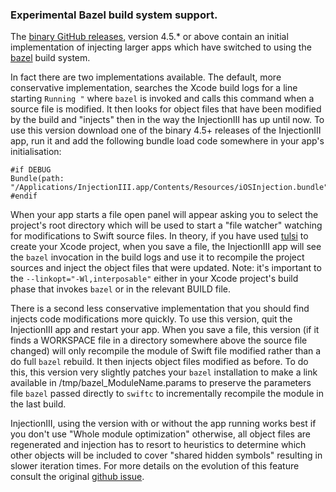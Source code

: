 ### Experimental Bazel build system support.

The [binary GitHub releases](https://github.com/johnno1962/InjectionIII/releases), version 4.5.* or above contain an initial implementation of injecting larger apps which have switched to using the [bazel](https://bazel.build/) build system.

In fact there are two implementations available. The default, more conservative implementation, searches the Xcode build logs for a line starting `Running "` where `bazel` is invoked and calls this command when a source file is modified. It then looks for object files that have been modified by the build and "injects" then in the way the InjectionIII has up until now. To use this version download one of the binary 4.5+ releases of the InjectionIII app, run it and add the following bundle load code somewhere in your app's initialisation:

```
#if DEBUG
Bundle(path: "/Applications/InjectionIII.app/Contents/Resources/iOSInjection.bundle")!.load()
#endif
```
When your app starts a file open panel will appear asking you to select the project's root directory which will be used to start a "file watcher" watching for modifications to Swift source files. In theory, if you have used [tulsi](https://github.com/bazelbuild/tulsi) to create your Xcode project, when you save a file, the InjectionIII app will see the `bazel` invocation in the build logs and use it to recompile the project sources and inject the object files that were updated. Note: it's important to the `--linkopt="-Wl,interposable"` either in your Xcode project's build phase that invokes `bazel` or in the relevant BUILD file.

There is a second less conservative implementation  that you should find injects code modifications more quickly. To use this version, quit the InjectionIII app and restart your app. When you save a file, this version (if it finds a WORKSPACE file in a directory somewhere above the source file changed) will only recompile the module of Swift file modified rather than a do full `bazel` rebuild. It then injects object files modified as before. To do this, this version very slightly patches your `bazel` installation to make a link available in /tmp/bazel_ModuleName.params to preserve the parameters file `bazel` passed directly to `swiftc` to incrementally recompile the module in the last build.

InjectionIII, using the version with or without the app running works best if you don't use "Whole module optimization" otherwise, all object files are regenerated and injection has to resort to heuristics to determine which other objects will be included to cover "shared hidden symbols" resulting in slower iteration times. For more details on the evolution of this feature consult the original [github issue](https://github.com/johnno1962/InjectionIII/issues/388).
